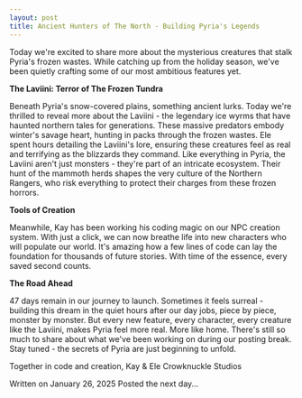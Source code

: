 ```yaml
---
layout: post
title: Ancient Hunters of The North - Building Pyria's Legends
---
```


Today we're excited to share more about the mysterious creatures that stalk Pyria's frozen wastes. While catching up from the holiday season, we've been quietly crafting some of our most ambitious features yet.

**The Laviini: Terror of The Frozen Tundra**

Beneath Pyria's snow-covered plains, something ancient lurks. Today we're thrilled to reveal more about the Laviini - the legendary ice wyrms that have haunted northern tales for generations. These massive predators embody winter's savage heart, hunting in packs through the frozen wastes.
Ele spent hours detailing the Laviini's lore, ensuring these creatures feel as real and terrifying as the blizzards they command. Like everything in Pyria, the Laviini aren't just monsters - they're part of an intricate ecosystem. Their hunt of the mammoth herds shapes the very culture of the Northern Rangers, who risk everything to protect their charges from these frozen horrors.

**Tools of Creation**

Meanwhile, Kay has been working his coding magic on our NPC creation system. With just a click, we can now breathe life into new characters who will populate our world. It's amazing how a few lines of code can lay the foundation for thousands of future stories. With time of the essence, every saved second counts. 

**The Road Ahead**

47 days remain in our journey to launch. Sometimes it feels surreal - building this dream in the quiet hours after our day jobs, piece by piece, monster by monster. But every new feature, every character, every creature like the Laviini, makes Pyria feel more real. More like home.
There's still so much to share about what we've been working on during our posting break. Stay tuned - the secrets of Pyria are just beginning to unfold.

Together in code and creation,
Kay & Ele
Crowknuckle Studios

Written on January 26, 2025
	Posted the next day...
